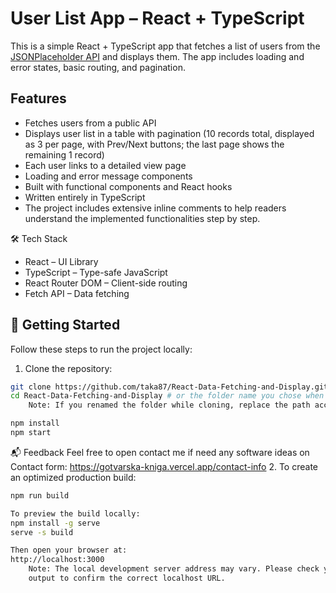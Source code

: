 # User List App – React + TypeScript

This is a simple React + TypeScript app that fetches a list of users from the [JSONPlaceholder API](https://jsonplaceholder.typicode.com/users) and displays them. The app includes loading and error states, basic routing, and pagination. 

## Features

- Fetches users from a public API
- Displays user list in a table with pagination (10 records total, displayed as 3 per page, with Prev/Next buttons; the last page shows the remaining 1 record)
- Each user links to a detailed view page
- Loading and error message components
- Built with functional components and React hooks
- Written entirely in TypeScript
- The project includes extensive inline comments to help readers understand the implemented functionalities step by step.

🛠 Tech Stack
- React – UI Library
- TypeScript – Type-safe JavaScript
- React Router DOM – Client-side routing
- Fetch API – Data fetching

## 🚀 Getting Started

Follow these steps to run the project locally:

1. Clone the repository:

```bash
git clone https://github.com/taka87/React-Data-Fetching-and-Display.git
cd React-Data-Fetching-and-Display # or the folder name you chose when cloning
    Note: If you renamed the folder while cloning, replace the path accordingly.

npm install
npm start

```
📬 Feedback
Feel free to open contact me if need any software ideas on Contact form: https://gotvarska-kniga.vercel.app/contact-info
2. To create an optimized production build:

```bash
npm run build

To preview the build locally:
npm install -g serve
serve -s build

Then open your browser at:
http://localhost:3000
    Note: The local development server address may vary. Please check your terminal 
    output to confirm the correct localhost URL.

```
